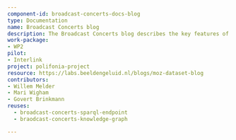 ```yaml
---
component-id: broadcast-concerts-docs-blog
type: Documentation
name: Broadcast Concerts blog
description: The Broadcast Concerts blog describes the key features of the Broadcast Concerts knowledge graph
work-package: 
- WP2
pilot:
- Interlink
project: polifonia-project
resource: https://labs.beeldengeluid.nl/blogs/moz-dataset-blog
contributors:
- Willem Melder
- Mari Wigham
- Govert Brinkmann
reuses:
  - broadcast-concerts-sparql-endpoint
  - braodcast-concerts-knowledge-graph

---
```


